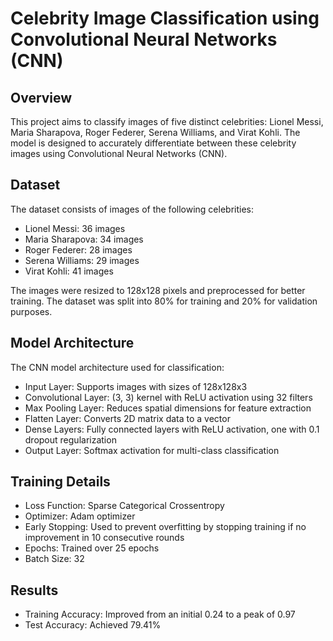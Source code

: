 # Celebrity Image Classification using Convolutional Neural Networks (CNN)

## Overview

This project aims to classify images of five distinct celebrities: Lionel Messi, Maria Sharapova, Roger Federer, Serena Williams, and Virat Kohli. The model is designed to accurately differentiate between these celebrity images using Convolutional Neural Networks (CNN).

## Dataset

The dataset consists of images of the following celebrities:
- Lionel Messi: 36 images
- Maria Sharapova: 34 images
- Roger Federer: 28 images
- Serena Williams: 29 images
- Virat Kohli: 41 images

The images were resized to 128x128 pixels and preprocessed for better training. The dataset was split into 80% for training and 20% for validation purposes.

## Model Architecture

The CNN model architecture used for classification:
- Input Layer: Supports images with sizes of 128x128x3
- Convolutional Layer: (3, 3) kernel with ReLU activation using 32 filters
- Max Pooling Layer: Reduces spatial dimensions for feature extraction
- Flatten Layer: Converts 2D matrix data to a vector
- Dense Layers: Fully connected layers with ReLU activation, one with 0.1 dropout regularization
- Output Layer: Softmax activation for multi-class classification

## Training Details

- Loss Function: Sparse Categorical Crossentropy
- Optimizer: Adam optimizer
- Early Stopping: Used to prevent overfitting by stopping training if no improvement in 10 consecutive rounds
- Epochs: Trained over 25 epochs
- Batch Size: 32

## Results

- Training Accuracy: Improved from an initial 0.24 to a peak of 0.97
- Test Accuracy: Achieved 79.41%


